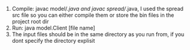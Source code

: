 1) Compile: javac model/*.java and javac spread/*.java, I used the spread src file so you can either compile them or store the bin files in the project root dir
2) Run: java model.Client <server address> <account name> <number of replicas> <uniqueClientName> [file name]
3) The input files should be in the same directory as you run from, if you dont specify the directory explisit

